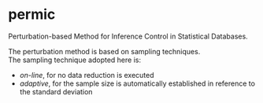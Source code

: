 # permic
Perturbation-based Method for Inference Control in Statistical Databases.

The perturbation method is based on sampling techniques.<br>The sampling technique adopted here is:<br>
<ul>
  <li><i>on-line</i>, for no data reduction is executed
  <li><i>adaptive</i>, for the sample size is automatically established in reference to the standard deviation
  </ul>
